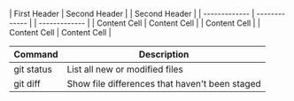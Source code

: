 
| First Header  | Second Header | | Second Header |
| ------------- | ------------- | | ------------- |
| Content Cell  | Content Cell  | | Content Cell  |
| Content Cell  | Content Cell  |

| Command | Description |
| --- | --- |
| git status | List all new or modified files |
| git diff | Show file differences that haven't been staged |
